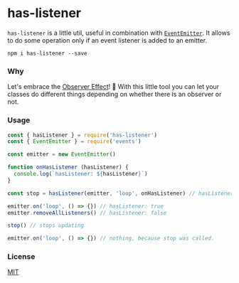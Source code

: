# has-listener

`has-listener` is a little util, useful in combination with [`EventEmitter`][events].
It allows to do some operation only if an event listener is added to an emitter.

[events]: https://nodejs.org/api/events.html#events_class_eventemitter

`npm i has-listener --save`

### Why

Let's embrace the [Observer Effect][observer-effect]! 👀 With this little tool you can 
let your classes do different things depending on whether there is an observer or not.

[observer-effect]: https://en.wikipedia.org/wiki/Observer_effect_(physics)

### Usage

```js
const { hasListener } = require('has-listener')
const { EventEmitter } = require('events')

const emitter = new EventEmitter()

function onHasListener (hasListener) {
  console.log(`hasListener: ${hasListener}`)
}

const stop = hasListener(emitter, 'loop', onHasListener) // hasListener: false

emitter.on('loop', () => {}) // hasListener: true
emitter.removeAllListeners() // hasListener: false

stop() // stops updating

emitter.on('loop', () => {}) // nothing, because stop was called.
```

### License

[MIT](./LICENSE)
